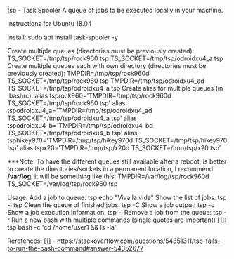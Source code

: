 tsp - Task Spooler
A queue of jobs to be executed locally in your machine.

Instructions for Ubuntu  18.04

Install:
sudo apt install task-spooler -y


Create multiple queues (directories must be previously created):
 TS_SOCKET=/tmp/tsp/rock960 tsp
 TS_SOCKET=/tmp/tsp/odroidxu4_a tsp
Create multiple queues each with own directory (directories must be previously created):
 TMPDIR=/tmp/tsp/rock960d TS_SOCKET=/tmp/tsp/rock960 tsp
 TMPDIR=/tmp/tsp/odroidxu4_ad TS_SOCKET=/tmp/tsp/odroidxu4_a tsp
Create alias for multiple queues (in .bashrc):
  alias tsprock960='TMPDIR=/tmp/tsp/rock960d TS_SOCKET=/tmp/tsp/rock960 tsp'
  alias tspodroidxu4_a='TMPDIR=/tmp/tsp/odroidxu4_ad TS_SOCKET=/tmp/tsp/odroidxu4_a tsp'
  alias tspodroidxu4_b='TMPDIR=/tmp/tsp/odroidxu4_bd TS_SOCKET=/tmp/tsp/odroidxu4_b tsp'
  alias tsphikey970='TMPDIR=/tmp/tsp/hikey970d TS_SOCKET=/tmp/tsp/hikey970 tsp'
  alias tspx20='TMPDIR=/tmp/tsp/x20d TS_SOCKET=/tmp/tsp/x20 tsp'

***Note:
  To have the different queues still available after a reboot, is better to create the directories/sockets in
  a permanent location, I recommend **/var/log**, it will be something like this:
    TMPDIR=/var/log/tsp/rock960d TS_SOCKET=/var/log/tsp/rock960 tsp

Usage:
Add a job to queue:
  tsp echo "Viva la vida"
Show the list of jobs:
  tsp -l
  tsp
Clean the queue of finished jobs:
  tsp -C
Show a job output:
  tsp -c <id>
Show a job execution information:
  tsp -i <id>
Remove a job from the queue:
  tsp -r <id>
Run a new bash with multiple commands (single quotes are important) [1]:
  tsp bash -c 'cd /home/user1 && ls -la'


Rerefences:
[1] - https://stackoverflow.com/questions/54351311/tsp-fails-to-run-the-bash-command#answer-54352677


